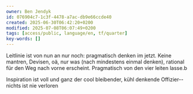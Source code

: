 ```yaml
---
owner: Ben Jendyk
id: 076904c7-1c3f-4478-a7ac-db9e66ccde40
created: 2025-06-30T06:42:20+0200
modified: 2025-07-08T06:07:49+0200
tags: [access/public, language/en, tf/quarter]
key-words: []
---
```


Leitlinie ist von nun an nur noch: pragmatisch denken im jetzt. Keine mantren, Devisen, oä, nur was (nach mindestens einmal denken), rational für den Weg nach vorne erscheint.
Pragmatisch von den vier leiten lasse.b

Inspiration ist voll und ganz der cool bleibender, kühl denkende Offizier--nichts ist nie verloren 